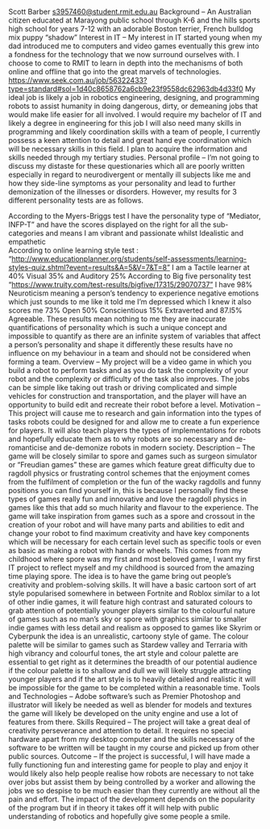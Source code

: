 Scott Barber s3957460@student.rmit.edu.au
Background – An Australian citizen educated at Marayong public school through K-6 and the hills sports high school for years 7-12 with an adorable Boston terrier, French bulldog mix puppy “shadow”
Interest in IT – My interest in IT started young when my dad introduced me to computers and video games eventually this grew into a fondness for the technology that we now surround ourselves with. I choose to come to RMIT to learn in depth into the mechanisms of both online and offline that go into the great marvels of technologies.  
https://www.seek.com.au/job/56322433?type=standard#sol=1d40c8658762a6cb9e23f9558dc62963db4d33f0 
My ideal job is likely a job in robotics engineering, designing, and programming robots to assist humanity in doing dangerous, dirty, or demeaning jobs that would make life easier for all involved. I would require my bachelor of IT and likely a degree in engineering for this job I will also need many skills in programming and likely coordination skills with a team of people, I currently possess a keen attention to detail and great hand eye coordination which will be necessary skills in this field. I plan to acquire the information and skills needed through my tertiary studies.
Personal profile – 
I’m not going to discuss my distaste for these questionaries which all are poorly written especially in regard to neurodivergent or mentally ill subjects like me and how they side-line symptoms as your personality and lead to further demonization of the illnesses or disorders. However, my results for 3 different personality tests are as follows.

According to the Myers-Briggs test I have the personality type of “Mediator, INFP-T” and have the scores displayed on the right for all the sub-categories and means I am vibrant and passionate whilst Idealistic and empathetic	
According to online learning style test : “http://www.educationplanner.org/students/self-assessments/learning-styles-quiz.shtml?event=results&A=5&V=7&T=8” I am a Tactile learner at 40% Visual 35% and Auditory 25%
According to Big five personality test “https://www.truity.com/test-results/bigfive/17315/29070737” I have 98% Neuroticism meaning a person’s tendency to experience negative emotions which just sounds to me like it told me I’m depressed which I knew it also scores me 73% Open 50% Conscientious 15% Extraverted and 87.l5% Agreeable.
These results mean nothing to me they are inaccurate quantifications of personality which is such a unique concept and impossible to quantify as there are an infinite system of variables that affect a person’s personality and shape it differently these results have no influence on my behaviour in a team and should not be considered when forming a team.
Overview – My project will be a video game in which you build a robot to perform tasks and as you do task the complexity of your robot and the complexity or difficulty of the task also improves. The jobs can be simple like taking out trash or driving complicated and simple vehicles for construction and transportation, and the player will have an opportunity to build edit and recreate their robot before a level.
Motivation – This project will cause me to research and gain information into the types of tasks robots could be designed for and allow me to create a fun experience for players. It will also teach players the types of implementations for robots and hopefully educate them as to why robots are so necessary and de-romanticise and de-demonize robots in modern society.
Description – The game will be closely similar to spore and games such as surgeon simulator or “Freudian games” these are games which feature great difficulty due to ragdoll physics or frustrating control schemes that the enjoyment comes from the fulfilment of completion or the fun of the wacky ragdolls and funny positions you can find yourself in, this is because I personally find these types of games really fun and innovative and love the ragdoll physics in games like this that add so much hilarity and flavour to the experience. The game will take inspiration from games such as a spore and crossout in the creation of your robot and will have many parts and abilities to edit and change your robot to find maximum creativity and have key components which will be necessary for each certain level such as specific tools or even as basic as making a robot with hands or wheels. This comes from my childhood where spore was my first and most beloved game, I want my first IT project to reflect myself and my childhood is sourced from the amazing time playing spore. The idea is to have the game bring out people’s creativity and problem-solving skills. It will have a basic cartoon sort of art style popularised somewhere in between Fortnite and Roblox similar to a lot of other indie games, it will feature high contrast and saturated colours to grab attention of potentially younger players similar to the colourful nature of games such as no man’s sky or spore with graphics similar to smaller indie games with less detail and realism as opposed to games like Skyrim or Cyberpunk the idea is an unrealistic, cartoony style of game. The colour palette will be similar to games such as Stardew valley and Terraria with high vibrancy and colourful tones, the art style and colour palette are essential to get right as it determines the breadth of our potential audience if the colour palette is to shallow and dull we will likely struggle attracting younger players and if the art style is to heavily detailed and realistic it will be impossible for the game to be completed within a reasonable time.
Tools and Technologies – Adobe software’s such as Premier Photoshop and illustrator will likely be needed as well as blender for models and textures the game will likely be developed on the unity engine and use a lot of features from there.
Skills Required – The project will take a great deal of creativity perseverance and attention to detail. It requires no special hardware apart from my desktop computer and the skills necessary of the software to be written will be taught in my course and picked up from other public sources.
Outcome – If the project is successful, I will have made a fully functioning fun and interesting game for people to play and enjoy it would likely also help people realise how robots are necessary to not take over jobs but assist them by being controlled by a worker and allowing the jobs we so despise to be much easier than they currently are without all the pain and effort. The impact of the development depends on the popularity of the program but if in theory it takes off it will help with public understanding of robotics and hopefully give some people a smile.
